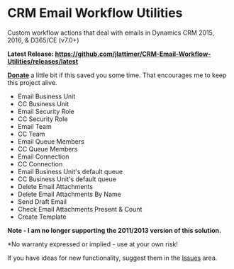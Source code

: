 # CRM Email Workflow Utilities
Custom workflow actions that deal with emails in Dynamics CRM 2015, 2016, & D365/CE (v7.0+)

**Latest Release: https://github.com/jlattimer/CRM-Email-Workflow-Utilities/releases/latest**

**[Donate](https://paypal.me/JLattimer)** a little bit if this saved you some time. That encourages me to keep this project alive.

* Email Business Unit
* CC Business Unit
* Email Security Role
* CC Security Role
* Email Team
* CC Team
* Email Queue Members
* CC Queue Members
* Email Connection 
* CC Connection 
* Email Business Unit's default queue
* CC Business Unit's default queue
* Delete Email Attachments
* Delete Email Attachments By Name
* Send Draft Email
* Check Email Attachments Present & Count
* Create Template 

**Note - I am no longer supporting the 2011/2013 version of this solution.** 

*No warranty expressed or implied - use at your own risk!

If you have ideas for new functionality, suggest them in the [Issues](https://github.com/jlattimer/CRM-Email-Workflow-Utilities/issues) area.
